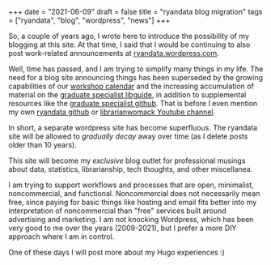 +++
date = "2021-06-09"
draft = false
title = "ryandata blog migration"
tags = ["ryandata", "blog", "wordpress", "news"]
+++

So, a couple of years ago, I wrote here to introduce the possibility of my blogging at this site.  At that time, I said that I would be continuing to also post work-related announcements at [ryandata.wordpress.com](https://ryandata.wordpress.com).

Well, time has passed, and I am trying to simplify many things in my life. The need for a blog site announcing things has been superseded by the growing capabilities of our [workshop calendar](https://libcal.rutgers.edu/nblworkshops) and the increasing accumulation of material on the [graduate specialist libguide](https://libguides.rutgers.edu/graduatespecialist), in addition to supplemental resources like the [graduate specialist github](https://github.com/NBLGraduateSpecialistProgram/).  That is before I even mention my own [ryandata github](https://github.com/ryandata) or [librarianwomack Youtube channel](https://youtube.com/librarianwomack).

In short, a separate wordpress site has become superfluous.  The ryandata site will be allowed to _gradually decay_ away over time (as I delete posts older than 10 years).

This site will become my _exclusive_ blog outlet for professional musings about data, statistics, librarianship, tech thoughts, and other miscellanea.

I am trying to support workflows and processes that are open, minimalist, noncommercial, and functional.  Noncommercial does not necessarily mean free, since paying for basic things like hosting and email fits better into my interpretation of noncommercial than "free" services built around advertising and marketing. I am not knocking Wordpress, which has been very good to me over the years (2009-2021), but I prefer a more DIY approach where I am in control. 

One of these days I will post more about my Hugo experiences :)




